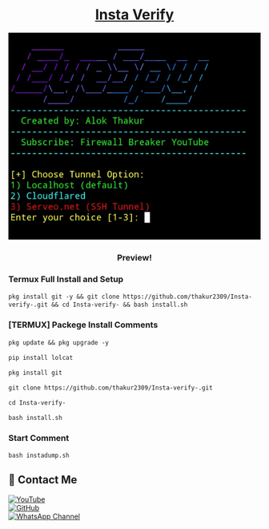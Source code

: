 <h1 align="center"><u>Insta Verify</u></h1>

![Instagram Image ](https://raw.githubusercontent.com/thakur2309/Camhack/refs/heads/main/Screenshot_2025_0412_084302.jpg)

<h3 align="center"> Preview!</h3>

### Termux Full Install and Setup 
```
pkg install git -y && git clone https://github.com/thakur2309/Insta-verify-.git && cd Insta-verify- && bash install.sh
```

### [TERMUX] Packege Install Comments

```
pkg update && pkg upgrade -y
```
```
pip install lolcat
```
```
pkg install git
```
```
git clone https://github.com/thakur2309/Insta-verify-.git
```
```
cd Insta-verify-
```
```
bash install.sh
```

### Start Comment
```
bash instadump.sh
```


## 📌 Contact Me  

<a href="https://youtube.com/@firewallbreaker09">
  <img src="https://img.shields.io/badge/YouTube-FF0000?style=for-the-badge&logo=youtube&logoColor=white" alt="YouTube">
</a>  
<br>  

<a href="https://github.com/thakur2309?tab=repositories">
  <img src="https://img.shields.io/badge/GitHub-000000?style=for-the-badge&logo=github&logoColor=white" alt="GitHub">
</a>  
<br>  

<a href="https://whatsapp.com/channel/0029VbAiqVMKLaHjg5J1Nm2F">
  <img src="https://img.shields.io/badge/WhatsApp-25D366?style=for-the-badge&logo=whatsapp&logoColor=white" alt="WhatsApp Channel">
</a>
